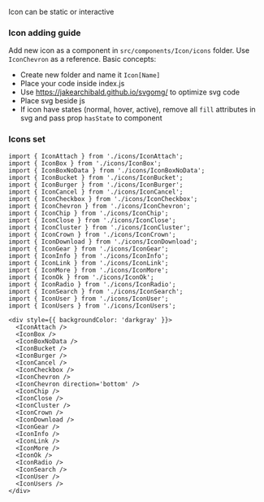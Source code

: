 Icon can be static or interactive

### Icon adding guide

Add new icon as a component in `src/components/Icon/icons` folder.
Use `IconChevron` as a reference. Basic concepts:

* Create new folder and name it `Icon[Name]`
* Place your code inside index.js
* Use https://jakearchibald.github.io/svgomg/ to optimize svg code
* Place svg beside js
* If icon have states (normal, hover, active), remove all `fill` attributes in svg and pass prop `hasState` to component

### Icons set

```
import { IconAttach } from './icons/IconAttach';
import { IconBox } from './icons/IconBox';
import { IconBoxNoData } from './icons/IconBoxNoData';
import { IconBucket } from './icons/IconBucket';
import { IconBurger } from './icons/IconBurger';
import { IconCancel } from './icons/IconCancel';
import { IconCheckbox } from './icons/IconCheckbox';
import { IconChevron } from './icons/IconChevron';
import { IconChip } from './icons/IconChip';
import { IconClose } from './icons/IconClose';
import { IconCluster } from './icons/IconCluster';
import { IconCrown } from './icons/IconCrown';
import { IconDownload } from './icons/IconDownload';
import { IconGear } from './icons/IconGear';
import { IconInfo } from './icons/IconInfo';
import { IconLink } from './icons/IconLink';
import { IconMore } from './icons/IconMore';
import { IconOk } from './icons/IconOk';
import { IconRadio } from './icons/IconRadio';
import { IconSearch } from './icons/IconSearch';
import { IconUser } from './icons/IconUser';
import { IconUsers } from './icons/IconUsers';

<div style={{ backgroundColor: 'darkgray' }}>
  <IconAttach />
  <IconBox />
  <IconBoxNoData />
  <IconBucket />
  <IconBurger />
  <IconCancel />
  <IconCheckbox />
  <IconChevron />
  <IconChevron direction='bottom' />
  <IconChip />
  <IconClose />
  <IconCluster />
  <IconCrown />
  <IconDownload />
  <IconGear />
  <IconInfo />
  <IconLink />
  <IconMore />
  <IconOk />
  <IconRadio />
  <IconSearch />
  <IconUser />
  <IconUsers />
</div>
```
